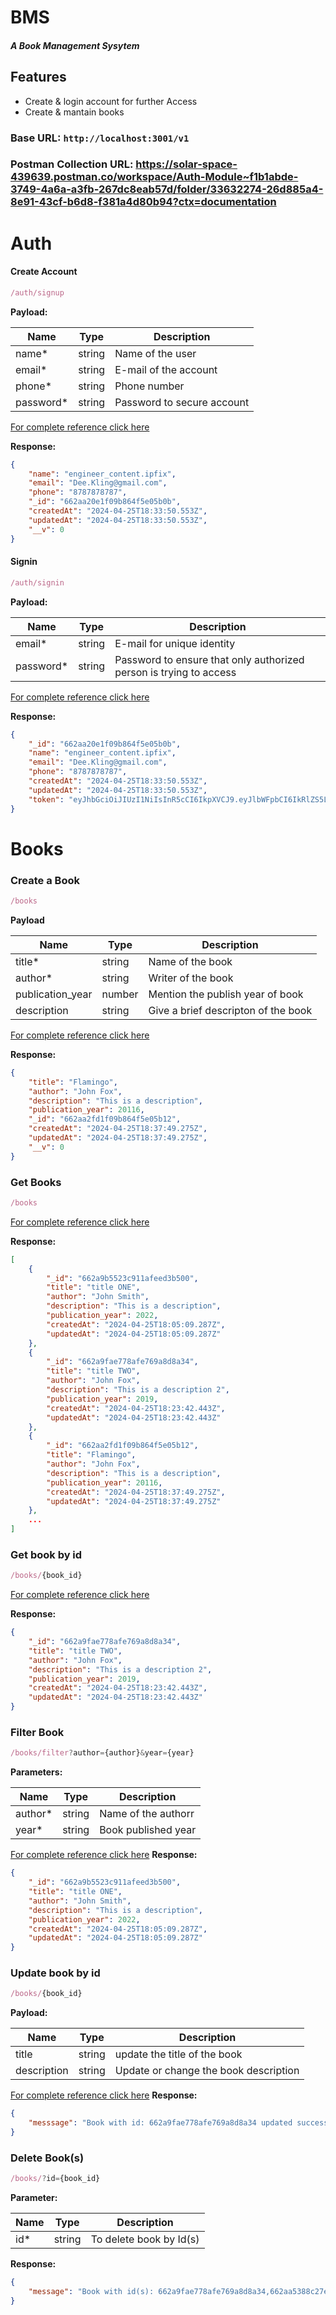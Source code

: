 # BMS

##### A Book Management Sysytem

## Features

- Create & login account for further Access
- Create & mantain books

### Base URL: `http://localhost:3001/v1`

### Postman Collection URL: https://solar-space-439639.postman.co/workspace/Auth-Module~f1b1abde-3749-4a6a-a3fb-267dc8eab57d/folder/33632274-26d885a4-8e91-43cf-b6d8-f381a4d80b94?ctx=documentation

# Auth

#### Create Account
```js
/auth/signup
```

**Payload:**

| Name      | Type   | Description                |
| --------- | ------ | -------------------------- |
| name*     | string | Name of the user           |
| email*    | string | E-mail of the account      |
| phone*    | string | Phone number               |
| password* | string | Password to secure account |

[For complete reference click here](http://localhost:3001/api#/Auth%20Controller/AuthController_signup)

**Response:**
```json
{
    "name": "engineer_content.ipfix",
    "email": "Dee.Kling@gmail.com",
    "phone": "8787878787",
    "_id": "662aa20e1f09b864f5e05b0b",
    "createdAt": "2024-04-25T18:33:50.553Z",
    "updatedAt": "2024-04-25T18:33:50.553Z",
    "__v": 0
}
```

#### Signin
```js
/auth/signin
```

**Payload:**

| Name      | Type   | Description                                                        |
| --------- | ------ | ------------------------------------------------------------------ |
| email*    | string | E-mail for unique identity                                         |
| password* | string | Password to ensure that only authorized person is trying to access |


[For complete reference click here](http://localhost:3001/api#/Auth%20Controller/AuthController_signin)

**Response:**
```json
{
    "_id": "662aa20e1f09b864f5e05b0b",
    "name": "engineer_content.ipfix",
    "email": "Dee.Kling@gmail.com",
    "phone": "8787878787",
    "createdAt": "2024-04-25T18:33:50.553Z",
    "updatedAt": "2024-04-25T18:33:50.553Z",
    "token": "eyJhbGciOiJIUzI1NiIsInR5cCI6IkpXVCJ9.eyJlbWFpbCI6IkRlZS5LbGluZ0BnbWFpbC5jb20iLCJpYXQiOjE3MTQwNzAwNTEsImV4cCI6MTcxNDA3MzY1MX0.MCfu_pc397cpYfg58niJ4o3DFhybJ8ARxc1BMmZX4Ls"
}
```

# Books

### Create a Book
```js
/books
```

**Payload**

| Name             | Type   | Description                         |
| ---------------- | ------ | ----------------------------------- |
| title*           | string | Name of the book                    |
| author*          | string | Writer of the book                  |
| publication_year | number | Mention the publish year of book    |
| description      | string | Give a brief descripton of the book |

[For complete reference click here](http://localhost:3001/api#/Books%20Controller/BookController_create)

**Response:**
```json
{
    "title": "Flamingo",
    "author": "John Fox",
    "description": "This is a description",
    "publication_year": 20116,
    "_id": "662aa2fd1f09b864f5e05b12",
    "createdAt": "2024-04-25T18:37:49.275Z",
    "updatedAt": "2024-04-25T18:37:49.275Z",
    "__v": 0
}
```

### Get Books
```js
/books
```

[For complete reference click here](http://localhost:3001/api#/Books%20Controller/BookController_getAll)

**Response:**
```json
[
    {
        "_id": "662a9b5523c911afeed3b500",
        "title": "title ONE",
        "author": "John Smith",
        "description": "This is a description",
        "publication_year": 2022,
        "createdAt": "2024-04-25T18:05:09.287Z",
        "updatedAt": "2024-04-25T18:05:09.287Z"
    },
    {
        "_id": "662a9fae778afe769a8d8a34",
        "title": "title TWO",
        "author": "John Fox",
        "description": "This is a description 2",
        "publication_year": 2019,
        "createdAt": "2024-04-25T18:23:42.443Z",
        "updatedAt": "2024-04-25T18:23:42.443Z"
    },
    {
        "_id": "662aa2fd1f09b864f5e05b12",
        "title": "Flamingo",
        "author": "John Fox",
        "description": "This is a description",
        "publication_year": 20116,
        "createdAt": "2024-04-25T18:37:49.275Z",
        "updatedAt": "2024-04-25T18:37:49.275Z"
    },
    ...
]
```

### Get book by id
```js
/books/{book_id}
```

[For complete reference click here](http://localhost:3001/api#/Books%20Controller/BookController_getById)

**Response:**
```json
{
    "_id": "662a9fae778afe769a8d8a34",
    "title": "title TWO",
    "author": "John Fox",
    "description": "This is a description 2",
    "publication_year": 2019,
    "createdAt": "2024-04-25T18:23:42.443Z",
    "updatedAt": "2024-04-25T18:23:42.443Z"
}
```

### Filter Book
```js
/books/filter?author={author}&year={year}
```

**Parameters:**

| Name    | Type   | Description         |
| ------- | ------ | ------------------- |
| author* | string | Name of the authorr |
| year*   | string | Book published year |

[For complete reference click here](http://localhost:3001/api#/Books%20Controller/BookController_filterBook)
**Response:**
```json
{
    "_id": "662a9b5523c911afeed3b500",
    "title": "title ONE",
    "author": "John Smith",
    "description": "This is a description",
    "publication_year": 2022,
    "createdAt": "2024-04-25T18:05:09.287Z",
    "updatedAt": "2024-04-25T18:05:09.287Z"
}
```

### Update book by id
```js
/books/{book_id}
```

**Payload:**

| Name        | Type   | Description                           |
| ----------- | ------ | ------------------------------------- |
| title       | string | update the title of the book          |
| description | string | Update or change the book description |

[For complete reference click here](http://localhost:3001/api#/Books%20Controller/BookController_update)
**Response:**
```json
{
    "messsage": "Book with id: 662a9fae778afe769a8d8a34 updated successfully"
}
```

### Delete Book(s)
```js
/books/?id={book_id}
```

**Parameter:**

| Name | Type   | Description             |
| ---- | ------ | ----------------------- |
| id*  | string | To delete book by Id(s) |

**Response:**
```json
{
    "message": "Book with id(s): 662a9fae778afe769a8d8a34,662aa5388c27eb7469c8a72a deleted successfully"
}
```
